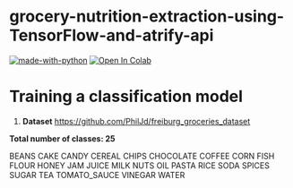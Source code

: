 # grocery-nutrition-extraction-using-TensorFlow-and-atrify-api
[![made-with-python](https://img.shields.io/badge/Made%20with-Python-1f425f.svg)](https://www.python.org/)
[![Open In Colab](https://colab.research.google.com/assets/colab-badge.svg)](https://colab.research.google.com/drive/1i8cx1MoZJ_nucTZ3jJz5ftsXrknq4zNu?usp=sharing)

# Training a classification model
1. **Dataset**
https://github.com/PhilJd/freiburg_groceries_dataset

**Total number of classes: 25**

BEANS
CAKE
CANDY
CEREAL
CHIPS
CHOCOLATE
COFFEE
CORN
FISH
FLOUR
HONEY
JAM
JUICE
MILK
NUTS
OIL
PASTA
RICE
SODA
SPICES
SUGAR
TEA
TOMATO_SAUCE
VINEGAR
WATER
